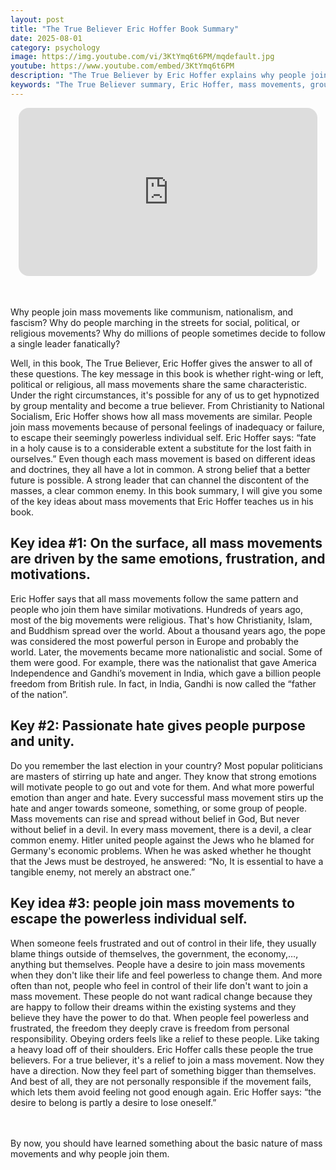 ```yaml
---
layout: post
title: "The True Believer Eric Hoffer Book Summary"
date: 2025-08-01
category: psychology
image: https://img.youtube.com/vi/3KtYmq6t6PM/mqdefault.jpg
youtube: https://www.youtube.com/embed/3KtYmq6t6PM
description: "The True Believer by Eric Hoffer explains why people join mass movements and how frustration, identity loss, and hatred fuel group fanaticism."
keywords: "The True Believer summary, Eric Hoffer, mass movements, group psychology, political fanaticism, social identity, true believer mentality, book summary"
---
```


<div style="display: flex; justify-content: center; margin-bottom: 20px;">
  <div style="aspect-ratio: 16 / 9; width: 95%; max-width: 700px; position: relative;">
    <iframe 
      src="https://www.youtube.com/embed/3KtYmq6t6PM"
      title="YouTube video player"
      allowfullscreen
      frameborder="0"
      style="position: absolute; inset: 0; width: 100%; height: 100%; border-radius: 16px;">
    </iframe>
  </div>
</div>

<div style="height: 15px;"></div>
<!-- ..................................................................... -->

Why people join mass movements like communism, nationalism, and fascism?  Why do people marching in the streets for social, political, or religious movements? Why do millions of people sometimes decide to follow a single leader fanatically? 

Well, in this book, The True Believer, Eric Hoffer gives the answer to all of these questions. The key message in this book is whether right-wing or left, political or religious, all mass movements share the same characteristic. Under the right circumstances, it's possible for any of us to get hypnotized by group mentality and become a true believer. From Christianity to National Socialism, Eric Hoffer shows how all mass movements are similar. People join mass movements because of personal feelings of inadequacy or failure, to escape their seemingly powerless individual self. Eric Hoffer says: “fate in a holy cause is to a considerable extent a substitute for the lost faith in ourselves.” Even though each mass movement is based on different ideas and doctrines, they all have a lot in common. A strong belief that a better future is possible. A strong leader that can channel the discontent of the masses, a clear common enemy. In this book summary, I will give you some of the key ideas about mass movements that Eric Hoffer teaches us in his book. 


## Key idea #1: On the surface, all mass movements are driven by the same emotions, frustration, and motivations. 


Eric Hoffer says that all mass movements follow the same pattern and people who join them have similar motivations. Hundreds of years ago, most of the big movements were religious. That's how Christianity, Islam, and Buddhism spread over the world. About a thousand years ago, the pope was considered the most powerful person in Europe and probably the world. Later, the movements became more nationalistic and social. Some of them were good. For example, there was the nationalist that gave America Independence and Gandhi’s movement in India, which gave a billion people freedom from British rule. In fact, in India, Gandhi is now called the “father of the nation”.


## Key #2: Passionate hate gives people purpose and unity. 


Do you remember the last election in your country? Most popular politicians are masters of stirring up hate and anger. They know that strong emotions will motivate people to go out and vote for them. And what more powerful emotion than anger and hate. Every successful mass movement stirs up the hate and anger towards someone, something, or some group of people. Mass movements can rise and spread without belief in God, But never without belief in a devil. In every mass movement, there is a devil, a clear common enemy. Hitler united people against the Jews who he blamed for Germany's economic problems. When he was asked whether he thought that the Jews must be destroyed, he answered: “No, It is essential to have a tangible enemy, not merely an abstract one.” 



## Key idea #3: people join mass movements to escape the powerless individual self. 


When someone feels frustrated and out of control in their life, they usually blame things outside of themselves, the government, the economy,…, anything but themselves. People have a desire to join mass movements when they don't like their life and feel powerless to change them. And more often than not, people who feel in control of their life don't want to join a mass movement. These people do not want radical change because they are happy to follow their dreams within the existing systems and they believe they have the power to do that. When people feel powerless and frustrated, the freedom they deeply crave is freedom from personal responsibility. Obeying orders feels like a relief to these people. Like taking a heavy load off of their shoulders. Eric Hoffer calls these people the true believers. For a true believer, it's a relief to join a mass movement. Now they have a direction. Now they feel part of something bigger than themselves. And best of all, they are not personally responsible if the movement fails, which lets them avoid feeling not good enough again. Eric Hoffer says: “the desire to belong is partly a desire to lose oneself.” 


<br><br>
By now, you should have learned something about the basic nature of mass movements and why people join them. 
